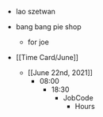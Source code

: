- lao szetwan

- bang bang pie shop
	 - for joe

- [[Time Card/June]]
	 - [[June 22nd, 2021]]
		 - 08:00
			 - 18:30
				 - JobCode
					 - Hours
